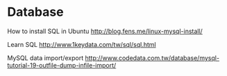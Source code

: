 # Database

How to install SQL in Ubuntu
http://blog.fens.me/linux-mysql-install/

Learn SQL
http://www.1keydata.com/tw/sql/sql.html

MySQL data import/export
http://www.codedata.com.tw/database/mysql-tutorial-19-outfile-dump-infile-import/
